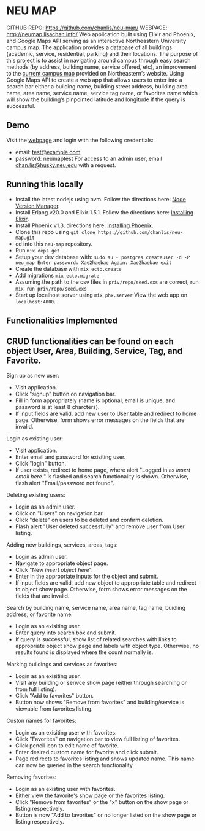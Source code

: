 # NEU MAP
GITHUB REPO: https://github.com/chanlis/neu-map/
WEBPAGE: http://neumap.lisachan.info/
Web application built using Elixir and Phoenix, and Google Maps API serving as an interactive Northeastern University campus map. The application provides a database of all buildings (academic, service, residential, parking) and their locations. The purpose of this project is to assist in navigating around campus through easy search methods (by address, building name, service offered, etc), an improvement to the [current campus map](https://www.northeastern.edu/campusmap/map/index.html) provided on Northeastern’s website. Using Google Maps API to create a web app that allows users to enter into a search bar either a building name, building street address, building area name, area name, service name, service tag name, or favorites name which will show the building’s pinpointed latitude and longitude if the query is successful.

## Demo
Visit the [webpage](http://neumap.lisachan.info/) and login with the following credentials:
- email: test@example.com
- password: neumaptest
For access to an admin user, email [chan.lis@husky.neu,edu](mailto:chan.lis@husky.neu.edu) with a request.

## Running this locally
- Install the latest nodejs using nvm. Follow the directions here: [Node Version Manager](https://github.com/creationix/nvm).
- Install Erlang v20.0 and Elixir 1.5.1. Follow the directions here: [Installing Elixir](https://elixir-lang.org/install.html).
- Install Phoenix v1.3, directions here: [Installing Phoenix](https://hexdocs.pm/phoenix/installation.html).
- Clone this repo using `git clone https://github.com/chanlis/neu-map.git`
- cd into this `neu-map` repository. 
- Run `mix deps.get`
- Setup your dev database with:
`sudo su - postgres
createuser -d -P neu_map
Enter password: Xae2haebae
Again: Xae2haebae
exit`
- Create the database with `mix ecto.create`
- Add migrations `mix ecto.migrate`
- Assuming the path to the csv files in `priv/repo/seed.exs` are correct, run `mix run priv/repo/seed.exs`
- Start up localhost server using `mix phx.server`
View the web app on `localhost:4000`.

## Functionalities Implemented
CRUD functionalities can be found on each object User, Area, Building, Service, Tag, and Favorite.
--
Sign up as new user:
- Visit application.
- Click "signup" button on navigation bar.
- Fill in form appropriately (name is optional, email is unique, and password is at least 8 charcters).
- If input fields are valid, add new user to User table and redirect to home page. Otherwise, form shows error messages on the fields that are invalid.

Login as existing user:
- Visit application.
- Enter email and password for exisiting user.
- Click "login" button.
- If user exists, redirect to home page, where alert "Logged in as *insert email here.*" is flashed and search functionality is shown. Otherwise, flash alert "Email/password not found".

Deleting existing users:
- Login as an admin user.
- Click on "Users" on navigation bar.
- Click "delete" on users to be deleted and confirm deletion.
- Flash alert "User deleted successfully" and remove user from User listing.

Adding new buildings, services, areas, tags:
- Login as admin user.
- Navigate to appropriate object page.
- Click "New *insert object here*".
- Enter in the appropriate inputs for the object and submit.
- If input fields are valid, add new object to appropriate table and redirect to object show page. Otherwise, form shows error messages on the fields that are invalid.

Search by building name, service name, area name, tag name, buidling address, or favorite name:
- Login as an exisiting user.
- Enter query into search box and submit.
- If query is successful, show list of related searches with links to appropriate object show page and labels with object type. Otherwise, no results found is displayed where the count normally is.

Marking buildings and services as favorites:
- Login as an exisiting user.
- Visit any building or serivce show page (either through searching or from full listing).
- Click "Add to favorites" button.
- Button now shows "Remove from favorites" and building/service is viewable from favorites listing.

Custon names for favorites:
- Login as an exisiting user with favorites.
- Click "Favorites" on navigation bar to view full listing of favorites.
- Click pencil icon to edit name of favorite.
- Enter desired custom name for favorite and click submit.
- Page redirects to favorites listing and shows updated name. This name can now be queried in the search functionality.

Removing favorites:
- Login as an existing user with favorites.
- Either view the favorite's show page or the favorites listing.
- Click "Remove from favorites" or the "x" button on the show page or listing respectively.
- Button is now "Add to favorites" or no longer listed on the show page or listing respectively.
